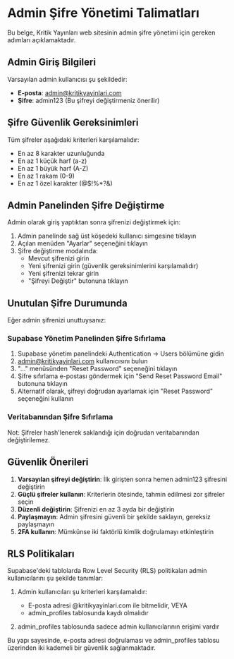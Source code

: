 # Admin Şifre Yönetimi Talimatları

Bu belge, Kritik Yayınları web sitesinin admin şifre yönetimi için gereken adımları açıklamaktadır.

## Admin Giriş Bilgileri

Varsayılan admin kullanıcısı şu şekildedir:
- **E-posta**: admin@kritikyayinlari.com
- **Şifre**: admin123 (Bu şifreyi değiştirmeniz önerilir)

## Şifre Güvenlik Gereksinimleri

Tüm şifreler aşağıdaki kriterleri karşılamalıdır:
- En az 8 karakter uzunluğunda
- En az 1 küçük harf (a-z)
- En az 1 büyük harf (A-Z)
- En az 1 rakam (0-9)
- En az 1 özel karakter (@$!%*?&)

## Admin Panelinden Şifre Değiştirme

Admin olarak giriş yaptıktan sonra şifrenizi değiştirmek için:

1. Admin panelinde sağ üst köşedeki kullanıcı simgesine tıklayın
2. Açılan menüden "Ayarlar" seçeneğini tıklayın
3. Şifre değiştirme modalında:
   - Mevcut şifrenizi girin
   - Yeni şifrenizi girin (güvenlik gereksinimlerini karşılamalıdır)
   - Yeni şifrenizi tekrar girin
   - "Şifreyi Değiştir" butonuna tıklayın

## Unutulan Şifre Durumunda

Eğer admin şifrenizi unuttuysanız:

### Supabase Yönetim Panelinden Şifre Sıfırlama

1. Supabase yönetim panelindeki Authentication -> Users bölümüne gidin
2. admin@kritikyayinlari.com kullanıcısını bulun
3. "..." menüsünden "Reset Password" seçeneğini tıklayın
4. Şifre sıfırlama e-postası göndermek için "Send Reset Password Email" butonuna tıklayın
5. Alternatif olarak, şifreyi doğrudan ayarlamak için "Reset Password" seçeneğini kullanın

### Veritabanından Şifre Sıfırlama

Not: Şifreler hash'lenerek saklandığı için doğrudan veritabanından değiştirilemez.

## Güvenlik Önerileri

1. **Varsayılan şifreyi değiştirin**: İlk girişten sonra hemen admin123 şifresini değiştirin
2. **Güçlü şifreler kullanın**: Kriterlerin ötesinde, tahmin edilmesi zor şifreler seçin
3. **Düzenli değiştirin**: Şifrenizi en az 3 ayda bir değiştirin
4. **Paylaşmayın**: Admin şifresini güvenli bir şekilde saklayın, gereksiz paylaşmayın
5. **2FA kullanın**: Mümkünse iki faktörlü kimlik doğrulamayı etkinleştirin

## RLS Politikaları

Supabase'deki tablolarda Row Level Security (RLS) politikaları admin kullanıcılarını şu şekilde tanımlar:

1. Admin kullanıcıları şu kriterleri karşılamalıdır:
   - E-posta adresi @kritikyayinlari.com ile bitmelidir, VEYA
   - admin_profiles tablosunda kaydı olmalıdır

2. admin_profiles tablosunda sadece admin kullanıcılarının erişimi vardır

Bu yapı sayesinde, e-posta adresi doğrulaması ve admin_profiles tablosu üzerinden iki kademeli bir güvenlik sağlanmaktadır. 